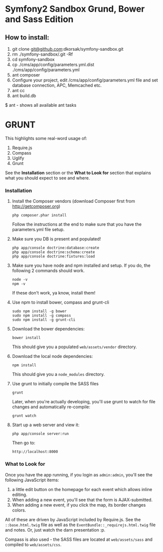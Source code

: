 # Symfony2 Sandbox Grund, Bower and Sass Edition

## How to install:

1. git clone git@github.com:dkorsak/symfony-sandbox.git
2. rm ./symfony-sandbox/.git -Rf
3. cd symfony-sandbox
4. cp ./cms/app/config/parameters.yml.dist ./cms/app/config/parameters.yml
5. ant composer
6. Configure your project, edit /cms/app/config/parameters.yml file and set database connection, APC, Memcached etc.
7. ant cc
8. ant build.db

$ ant - shows all available ant tasks



# GRUNT

This highlights some real-word usage of:

1. Require.js
1. Compass
1. Uglify
1. Grunt

See the **Installation** section or the **What to Look for** section that
explains what you should expect to see and where.

### Installation

1. Install the Composer vendors (download Composer first from http://getcomposer.org)

    ```
    php composer.phar install
    ```

    Follow the instructions at the end to make sure that you have the parameters.yml
    file setup.

1. Make sure you DB is present and populated!

    ```
    php app/console doctrine:database:create
    php app/console doctrine:schema:create
    php app/console doctrine:fixtures:load
    ```

1. Make sure you have node and npm installed and setup. If you do, the following
2 commands should work.

    ```
    node -v
    npm -v
    ```

    If these don't work, ya know, install them!

1. Use npm to install bower, compass and grunt-cli

    ```
    sudo npm install -g bower
    sudo npm install -g compass
    sudo npm install -g grunt-cli
    ```

1. Download the bower dependencies:

    ```
    bower install
    ```

    This should give you a populated `web/assets/vendor` directory.

1. Download the local node dependencies:

    ```
    npm install
    ```

    This should give you a `node_modules` directory.

1. Use grunt to initially compile the SASS files

    ```
    grunt
    ```

    Later, when you're actually developing, you'll use grunt to watch for file
    changes and automatically re-compile:

    ```
    grunt watch
    ```

1. Start up a web server and view it:

    ```
    php app/console server:run
    ```

    Then go to:

    ```
    http://localhost:8000
    ```

### What to Look for

Once you have the app running, if you login as `admin:admin`, you'll see
the following JavaScript items:

1. a little edit button on the homepage for each event which allows inline editing.
1. When adding a new event, you'll see that the form is AJAX-submitted.
1. When adding a new event, if you click the map, its border changes colors.

All of these are driven by JavaScript included by Require.js. See the `::base.html.twig`
file as well as the `EventBundle::_requirejs.html.twig` file and notes.
Or, just watch the darn presentation :p.

Compass is also used - the SASS files are located at `web/assets/sass` and
compiled to `web/assets/css`.